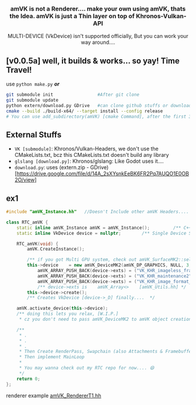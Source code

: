 <h3 align=center> 
amVK is not a Renderer.... make your own using amVK, thats the Idea. amVK is just a Thin layer on top of Khronos-Vulkan-API
</h3>
<p align=center>MULTI-DEVICE (VkDevice) isn't supported officially, But you can work your way around....</p>

## [v0.0.5a] well, it builds & works... so yay! Time Travel! 
use `python make.py`  ***or***
```sh
git submodule init                 #After git clone
git submodule update
python extern/download.py GDrive   #can clone github stuffs or download from the drive link
cmake --build ./build-x64/ --target install --config release
# You can use add_subdirectory(amVK) [cmake Command], after the first 3 lines
```

## External Stuffs
- `VK [submodule]`: Khronos/Vulkan-Headers, we don't use the CMakeLists.txt, bcz this CMakeLists.txt doesn't build any library
- `glslang [download.py]`: Khronos/glslang: Like Godot uses it....
- `download.py`: uses (extern.zip - GDrive)[https://drive.google.com/file/d/14A_2sXYsnkEeBK6FR2Pq7AUQO1E0OB2O/view]


## ex1
```cpp
#include "amVK_Instance.hh"   //Doesn't Include other amVK Headers....

class RTC_amVK {
    static inline amVK_Instance amVK = amVK_Instance();         /** C++17 */
    static inline VkDevice device = nullptr;        /** Single Device Support */

    RTC_amVK(void) {
        amVK.CreateInstance();

        /** if you got Multi GPU system, check out amVK_SurfaceMK2::select_DisplayDevice() [amVK_WI.hh] */
        this->device    = new amVK_DeviceMK2(amVK_DP_GRAPHICS, NULL, 3, 0);
            amVK_ARRAY_PUSH_BACK(device->exts) = ("VK_KHR_imageless_framebuffer");
            amVK_ARRAY_PUSH_BACK(device->exts) = ("VK_KHR_maintenance2");
            amVK_ARRAY_PUSH_BACK(device->exts) = ("VK_KHR_image_format_list");
            /** device->exts is    amVK_Array<>    [amVK_Utils.hh] */
        this->device->create();
        /** Creates VkDevice [device->_D] finally....  */

    amVK.activate_device(this->device); 
    /** doing this lets you relax, [W.I.P.]
     * cz you don't need to pass amVK_DeviceMK2 to amVK object creations anymore.... */

    /**
     * .
     * .
     * .
     * Then Create RenderPass, Swapchain (also Attachments & Framebuffers), CommandBuffers
     * Then implement MainLoop
     * 
     * You may wanna check out my RTC repo for now.... 😄
     */
    return 0;
};
```

renderer example [amVK_RendererT1.hh](intern/amVK_RendererT1.hh)
